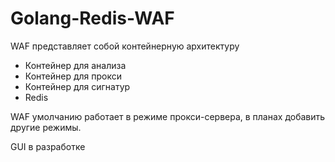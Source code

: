 # Golang-Redis-WAF
WAF представляет собой контейнерную архитектуру
- Контейнер для анализа
- Контейнер для прокси
- Контейнер для сигнатур
- Redis

WAF умолчанию работает в режиме прокси-сервера, в планах добавить другие режимы.

GUI в разработке
